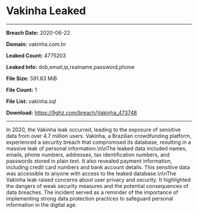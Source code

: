 # Vakinha Leaked

------------
**Breach Date:** 2020-06-22

**Domain:** vakinha.com.br

**Leaked Count:** 4775203

**Leaked Info:** dob,email,ip,realname,password,phone

**File Size:** 591.83 MiB

**File Count:** 1

**File List:** vakinha.sql

**Download:** https://9ghz.com/breach/Vakinha_473748

------------
In 2020, the Vakinha leak occurred, leading to the exposure of sensitive data from over 4.7 million users. Vakinha, a Brazilian crowdfunding platform, experienced a security breach that compromised its database, resulting in a massive leak of personal information.\n\nThe leaked data included names, emails, phone numbers, addresses, tax identification numbers, and passwords stored in plain text. It also revealed payment information, including credit card numbers and bank account details. This sensitive data was accessible to anyone with access to the leaked database.\n\nThe Vakinha leak raised concerns about user privacy and security. It highlighted the dangers of weak security measures and the potential consequences of data breaches. The incident served as a reminder of the importance of implementing strong data protection practices to safeguard personal information in the digital age.
